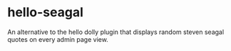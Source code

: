 hello-seagal
============

An alternative to the hello dolly plugin that displays random steven seagal quotes on every admin page view.
